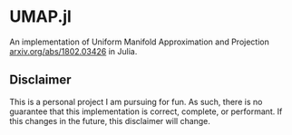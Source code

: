 # UMAP.jl
An implementation of Uniform Manifold Approximation and Projection
[arxiv.org/abs/1802.03426](https://arxiv.org/abs/1802.03426) in Julia.

## Disclaimer
This is a personal project I am pursuing for fun. As such, there is no guarantee
that this implementation is correct, complete, or performant. If this changes in
the future, this disclaimer will change.
